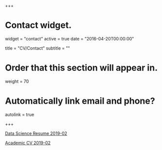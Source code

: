 +++
# Contact widget.
widget = "contact"
active = true
date = "2016-04-20T00:00:00"

title = "CV/Contact"
subtitle = ""

# Order that this section will appear in.
weight = 70

# Automatically link email and phone?
autolink = true

+++

[Data Science Resume 2019-02](/cv/smits_resume_2.pdf)

[Academic CV 2019-02](/cv/smits_cv.pdf)
